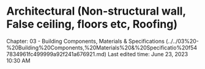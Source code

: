 # Architectural (Non-structural wall, False ceiling, floors etc, Roofing)

Chapter: 03 - Building Components, Materials & Specifications (../../03%20-%20Building%20Components,%20Materials%20&%20Specificatio%20f547834961fc499999a92f241a676921.md)
Last edited time: June 23, 2023 10:30 AM